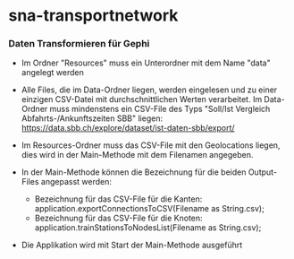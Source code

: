 # sna-transportnetwork

### Daten Transformieren für Gephi

* Im Ordner "Resources" muss ein Unterordner mit dem Name "data" angelegt werden
* Alle Files, die im Data-Ordner liegen, werden eingelesen und zu einer einzigen CSV-Datei mit durchschnittlichen Werten verarbeitet. Im Data-Ordner muss mindenstens ein CSV-File des Typs "Soll/Ist Vergleich Abfahrts-/Ankunftszeiten SBB" liegen: https://data.sbb.ch/explore/dataset/ist-daten-sbb/export/ 
* Im Resources-Ordner muss das CSV-File mit den Geolocations liegen, dies wird in der Main-Methode mit dem Filenamen angegeben. 
* In der Main-Methode können die Bezeichnung für die beiden Output-Files angepasst werden:
   * Bezeichnung für das CSV-File für die Kanten: application.exportConnectionsToCSV(Filename as String.csv);
   * Bezeichnung für das CSV-File für die Knoten: application.trainStationsToNodesList(Filename as String.csv);

* Die Applikation wird mit Start der Main-Methode ausgeführt

 
